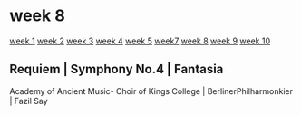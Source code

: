 # week 8

[week 1](week1.md)  [week 2](week2.md)  [week 3](week3.md)  [week 4](week4.md)  [week 5](week5.md)  [week7](week7.d)  [week 8](week8.md)  [week 9](week9.md)  [week 10](week10.md)  


Requiem | Symphony No.4 | Fantasia
-----------------------------------
Academy of Ancient Music- Choir of Kings College  |  BerlinerPhilharmonkier  |  Fazil Say

